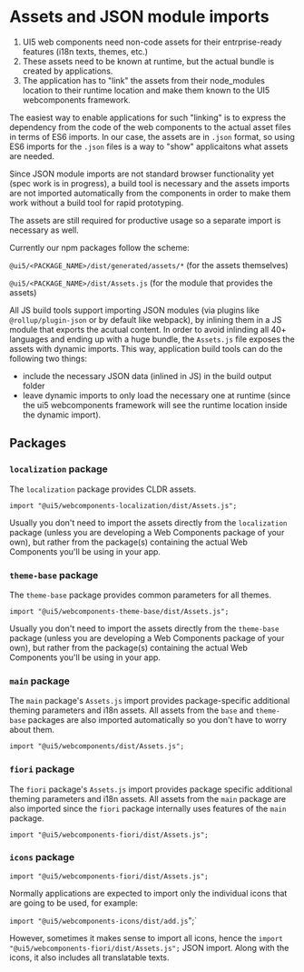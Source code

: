 # Assets and JSON module imports

1. UI5 web components need non-code assets for their entrprise-ready features (i18n texts, themes, etc.)
2. These assets need to be known at runtime, but the actual bundle is created by applications.
3. The application has to "link" the assets from their node_modules location to their runtime location and make them known to the UI5 webcomponents framework.

The easiest way to enable applications for such "linking" is to express the dependency from the code of the web components to the actual asset files in terms of ES6 imports. In our case, the assets are in `.json` format, so using ES6 imports for the `.json` files is a way to "show" applicaitons what assets are needed.

Since JSON module imports are not standard browser functionality yet (spec work is in progress), a build tool is necessary and the assets imports are not imported automatically from the components in order to make them work without a build tool for rapid prototyping.

The assets are still required for productive usage so a separate import is necessary as well.

Currently our npm packages follow the scheme:

`@ui5/<PACKAGE_NAME>/dist/generated/assets/*`
(for the assets themselves)

`@ui5/<PACKAGE_NAME>/dist/Assets.js`
(for the module that provides the assets)

All JS build tools support importing JSON modules (via plugins like `@rollup/plugin-json` or by default like webpack), by inlining them in a JS module that exports the acutual content. In order to avoid inlinding all 40+ languages and ending up with a huge bundle, the `Assets.js` file exposes the assets with dynamic imports. This way, application build tools can do the following two things:
- include the necessary JSON data (inlined in JS) in the build output folder
- leave dynamic imports to only load the necessary one at runtime (since the ui5 webcomponents framework will see the runtime location inside the dynamic import).

## Packages
<a name="packages"></a>

### `localization` package

The `localization` package provides CLDR assets.

`import "@ui5/webcomponents-localization/dist/Assets.js";`

Usually you don't need to import the assets directly from the `localization` package (unless you are developing a Web Components package of your own),
but rather from the package(s) containing the actual Web Components you'll be using in your app.

### `theme-base` package

The `theme-base` package provides common parameters for all themes.

`import "@ui5/webcomponents-theme-base/dist/Assets.js";`

Usually you don't need to import the assets directly from the `theme-base` package (unless you are developing a Web Components package of your own),
but rather from the package(s) containing the actual Web Components you'll be using in your app.

### `main` package

The `main` package's `Assets.js` import provides package-specific additional theming parameters and i18n assets.
All assets from the `base` and `theme-base` packages are also imported automatically so you don't have to worry about them.

`import "@ui5/webcomponents/dist/Assets.js";`

### `fiori` package

The `fiori` package's `Assets.js` import provides package specific additional theming parameters and i18n assets. All assets from the `main`
package are also imported since the `fiori` package internally uses features of the `main` package.

`import "@ui5/webcomponents-fiori/dist/Assets.js";`

### `icons` package

`import "@ui5/webcomponents-fiori/dist/Assets.js";`

Normally applications are expected to import only the individual icons that are going to be used, for example:

`import "@ui5/webcomponents-icons/dist/add.js`";`

However, sometimes it makes sense to import all icons, hence the `import "@ui5/webcomponents-fiori/dist/Assets.js";` JSON import.
Along with the icons, it also includes all translatable texts.
